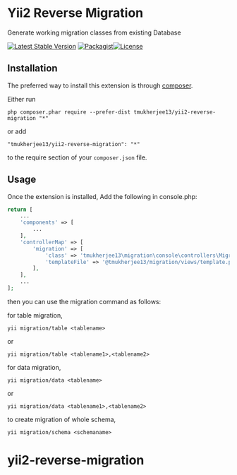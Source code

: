 Yii2 Reverse Migration
======================
Generate working migration classes from existing Database

[![Latest Stable Version](https://poser.pugx.org/tmukherjee13/yii2-reverse-migration/v/stable)](https://packagist.org/packages/tmukherjee13/yii2-reverse-migration)
[![Packagist](https://img.shields.io/packagist/dt/doctrine/orm.svg?maxAge=2592000)](https://packagist.org/packages/tmukherjee13/yii2-reverse-migration)[![License](https://poser.pugx.org/tmukherjee13/yii2-reverse-migration/license)](https://packagist.org/packages/tmukherjee13/yii2-reverse-migration)


Installation
------------

The preferred way to install this extension is through [composer](http://getcomposer.org/download/).

Either run

```
php composer.phar require --prefer-dist tmukherjee13/yii2-reverse-migration "*"
```

or add

```
"tmukherjee13/yii2-reverse-migration": "*"
```

to the require section of your `composer.json` file.


Usage
-----

Once the extension is installed, Add the following in console.php:

```php
return [
    ...
    'components' => [
        ...
    ],
    'controllerMap' => [
        'migration' => [
            'class' => 'tmukherjee13\migration\console\controllers\MigrationController',
            'templateFile' => '@tmukherjee13/migration/views/template.php',
        ],
    ],
    ...
];

```

then you can use the migration command as follows:

for table migration,
```
yii migration/table <tablename>
```
or
```
yii migration/table <tablename1>,<tablename2>

```

for data migration,
```
yii migration/data <tablename>
```
or
```
yii migration/data <tablename1>,<tablename2>

```


to create migration of whole schema,
```
yii migration/schema <schemaname>
```

# yii2-reverse-migration
